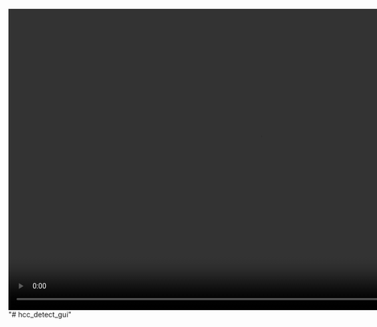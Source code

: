 <video src="./media/hcc.mp4" controls="controls" width="1000" height="600"></video>"# hcc_detect_gui" 
